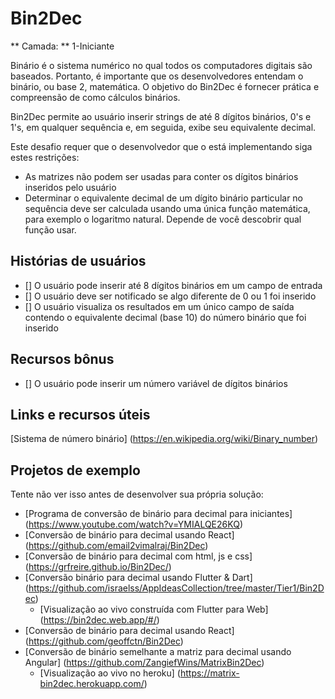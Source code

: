 # Bin2Dec

** Camada: ** 1-Iniciante

Binário é o sistema numérico no qual todos os computadores digitais são baseados.
Portanto, é importante que os desenvolvedores entendam o binário, ou base 2,
matemática. O objetivo do Bin2Dec é fornecer prática e
compreensão de como cálculos binários.

Bin2Dec permite ao usuário inserir strings de até 8 dígitos binários, 0's
e 1's, em qualquer sequência e, em seguida, exibe seu equivalente decimal.

Este desafio requer que o desenvolvedor que o está implementando siga estes
restrições:

- As matrizes não podem ser usadas para conter os dígitos binários inseridos pelo usuário
- Determinar o equivalente decimal de um dígito binário particular no
    sequência deve ser calculada usando uma única função matemática, para
    exemplo o logaritmo natural. Depende de você descobrir qual função
    usar.

## Histórias de usuários

- [] O usuário pode inserir até 8 dígitos binários em um campo de entrada
- [] O usuário deve ser notificado se algo diferente de 0 ou 1 foi inserido
- [] O usuário visualiza os resultados em um único campo de saída contendo o equivalente decimal (base 10) do número binário que foi inserido

## Recursos bônus

- [] O usuário pode inserir um número variável de dígitos binários

## Links e recursos úteis

[Sistema de número binário] (https://en.wikipedia.org/wiki/Binary_number)

## Projetos de exemplo

Tente não ver isso antes de desenvolver sua própria solução:

- [Programa de conversão de binário para decimal para iniciantes] (https://www.youtube.com/watch?v=YMIALQE26KQ)
- [Conversão de binário para decimal usando React] (https://github.com/email2vimalraj/Bin2Dec)
- [Conversão de binário para decimal com html, js e css] (https://grfreire.github.io/Bin2Dec/)
- [Conversão binário para decimal usando Flutter & Dart] (https://github.com/israelss/AppIdeasCollection/tree/master/Tier1/Bin2Dec)
    - [Visualização ao vivo construída com Flutter para Web] (https://bin2dec.web.app/#/)
- [Conversão de binário para decimal usando React] (https://github.com/geoffctn/Bin2Dec)
- [Conversão de binário semelhante a matriz para decimal usando Angular] (https://github.com/ZangiefWins/MatrixBin2Dec)
    - [Visualização ao vivo no heroku] (https://matrix-bin2dec.herokuapp.com/)